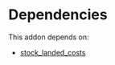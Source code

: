 # Dependencies

This addon depends on:

- [stock_landed_costs](https://github.com/bringout/oca-ocb-warehouse/tree/1135de9279731def9c756b5192f8860b5a0e7e59/odoo-bringout-oca-ocb-stock_landed_costs)
